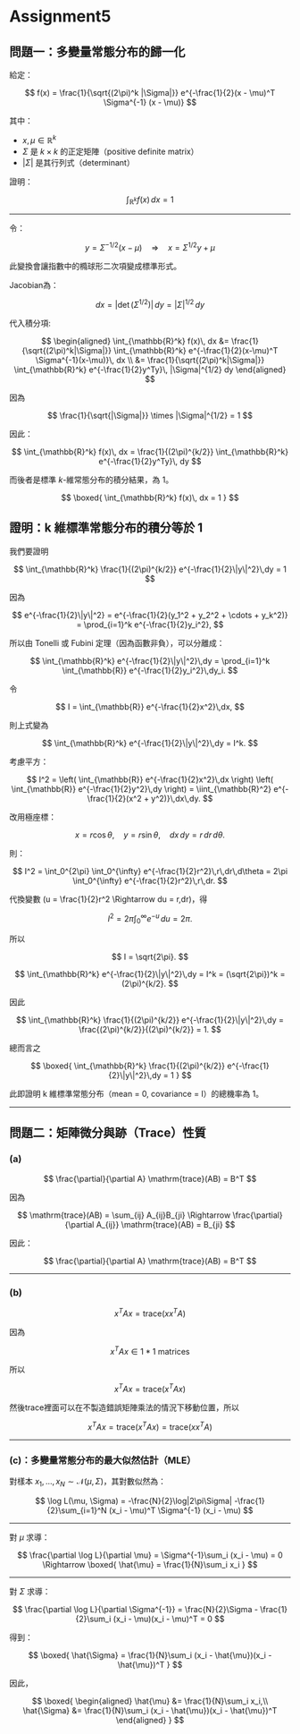 # Assignment5
## 問題一：多變量常態分布的歸一化

給定：

$$
f(x) = \frac{1}{\sqrt{(2\pi)^k |\Sigma|}} e^{-\frac{1}{2}(x - \mu)^T \Sigma^{-1} (x - \mu)}
$$

其中：
- $x, \mu \in \mathbb{R}^k$
- $\Sigma$ 是 $k\times k$ 的正定矩陣（positive definite matrix）
- $|\Sigma|$ 是其行列式（determinant）

證明：

$$
\int_{\mathbb{R}^k} f(x)\, dx = 1
$$

---

令：

$$
y = \Sigma^{-1/2}(x - \mu) \quad \Rightarrow \quad x = \Sigma^{1/2}y + \mu
$$

此變換會讓指數中的橢球形二次項變成標準形式。

Jacobian為：

$$
dx = |\det(\Sigma^{1/2})|\, dy = |\Sigma|^{1/2}\, dy
$$

代入積分項:

$$
\begin{aligned}
\int_{\mathbb{R}^k} f(x)\, dx
&= \frac{1}{\sqrt{(2\pi)^k|\Sigma|}}
   \int_{\mathbb{R}^k}
   e^{-\frac{1}{2}(x-\mu)^T \Sigma^{-1}(x-\mu)}\, dx \\
&= \frac{1}{\sqrt{(2\pi)^k|\Sigma|}}
   \int_{\mathbb{R}^k}
   e^{-\frac{1}{2}y^Ty}\, |\Sigma|^{1/2} dy
\end{aligned}
$$

因為

$$
\frac{1}{\sqrt{|\Sigma|}} \times |\Sigma|^{1/2} = 1
$$

因此：

$$
\int_{\mathbb{R}^k} f(x)\, dx
= \frac{1}{(2\pi)^{k/2}}
   \int_{\mathbb{R}^k} e^{-\frac{1}{2}y^Ty}\, dy
$$

而後者是標準 $k$-維常態分布的積分結果，為 1。

$$
\boxed{
\int_{\mathbb{R}^k} f(x)\, dx = 1
}
$$


##  證明：k 維標準常態分布的積分等於 1

我們要證明

$$
\int_{\mathbb{R}^k} \frac{1}{(2\pi)^{k/2}} e^{-\frac{1}{2}\|y\|^2}\,dy = 1
$$

因為

$$
e^{-\frac{1}{2}\|y\|^2}
= e^{-\frac{1}{2}(y_1^2 + y_2^2 + \cdots + y_k^2)}
= \prod_{i=1}^k e^{-\frac{1}{2}y_i^2},
$$

所以由 Tonelli 或 Fubini 定理（因為函數非負），可以分離成：

$$
\int_{\mathbb{R}^k} e^{-\frac{1}{2}\|y\|^2}\,dy
= \prod_{i=1}^k \int_{\mathbb{R}} e^{-\frac{1}{2}y_i^2}\,dy_i.
$$

令

$$
I = \int_{\mathbb{R}} e^{-\frac{1}{2}x^2}\,dx,
$$

則上式變為

$$
\int_{\mathbb{R}^k} e^{-\frac{1}{2}\|y\|^2}\,dy = I^k.
$$


考慮平方：

$$
I^2 = \left( \int_{\mathbb{R}} e^{-\frac{1}{2}x^2}\,dx \right)
       \left( \int_{\mathbb{R}} e^{-\frac{1}{2}y^2}\,dy \right)
     = \iint_{\mathbb{R}^2} e^{-\frac{1}{2}(x^2 + y^2)}\,dx\,dy.
$$

改用極座標：

$$
x = r\cos\theta, \quad y = r\sin\theta, \quad dx\,dy = r\,dr\,d\theta.
$$

則：

$$
I^2 = \int_0^{2\pi} \int_0^{\infty} e^{-\frac{1}{2}r^2}\,r\,dr\,d\theta
    = 2\pi \int_0^{\infty} e^{-\frac{1}{2}r^2}\,r\,dr.
$$

代換變數 \(u = \frac{1}{2}r^2 \Rightarrow du = r\,dr\)，得

$$
I^2 = 2\pi \int_0^{\infty} e^{-u}\,du = 2\pi.
$$

所以

$$
I = \sqrt{2\pi}.
$$

$$
\int_{\mathbb{R}^k} e^{-\frac{1}{2}\|y\|^2}\,dy = I^k = (\sqrt{2\pi})^k = (2\pi)^{k/2}.
$$

因此

$$
\int_{\mathbb{R}^k} \frac{1}{(2\pi)^{k/2}} e^{-\frac{1}{2}\|y\|^2}\,dy
= \frac{(2\pi)^{k/2}}{(2\pi)^{k/2}} = 1.
$$

總而言之

$$
\boxed{
\int_{\mathbb{R}^k} \frac{1}{(2\pi)^{k/2}} e^{-\frac{1}{2}\|y\|^2}\,dy = 1
}
$$

此即證明 k 維標準常態分布（mean = 0, covariance = I）的總機率為 1。

---

## 問題二：矩陣微分與跡（Trace）性質

### (a)

$$
\frac{\partial}{\partial A} \mathrm{trace}(AB) = B^T
$$

因為

$$
\mathrm{trace}(AB) = \sum_{ij} A_{ij}B_{ji}
\Rightarrow \frac{\partial}{\partial A_{ij}} \mathrm{trace}(AB) = B_{ji}
$$

因此：

$$
\frac{\partial}{\partial A} \mathrm{trace}(AB) = B^T
$$

---

### (b)

$$
x^T A x = \mathrm{trace}(x x^T A)
$$

因為

$$
x^T A x \in 1 * 1\text{ matrices}
$$

所以

$$
x^T A x = \mathrm{trace}(x^T A x)
$$

然後trace裡面可以在不製造錯誤矩陣乘法的情況下移動位置，所以

$$
x^T A x = \mathrm{trace}(x^T A x) = \mathrm{trace}(x x^T A)
$$

---

### (c)：多變量常態分布的最大似然估計（MLE）

對樣本 $x_1, \ldots, x_N \sim \mathcal{N}(\mu, \Sigma)$，其對數似然為：

$$
\log L(\mu, \Sigma)
= -\frac{N}{2}\log|2\pi\Sigma|
  -\frac{1}{2}\sum_{i=1}^N (x_i - \mu)^T \Sigma^{-1} (x_i - \mu)
$$

---

對 $\mu$ 求導：

$$
\frac{\partial \log L}{\partial \mu}
= \Sigma^{-1}\sum_i (x_i - \mu) = 0
\Rightarrow
\boxed{
\hat{\mu} = \frac{1}{N}\sum_i x_i
}
$$

---

對 $\Sigma$ 求導：

$$
\frac{\partial \log L}{\partial \Sigma^{-1}}
= \frac{N}{2}\Sigma - \frac{1}{2}\sum_i (x_i - \mu)(x_i - \mu)^T = 0
$$

得到：

$$
\boxed{
\hat{\Sigma} = \frac{1}{N}\sum_i (x_i - \hat{\mu})(x_i - \hat{\mu})^T
}
$$

因此，

$$
\boxed{
\begin{aligned}
\hat{\mu} &= \frac{1}{N}\sum_i x_i,\\
\hat{\Sigma} &= \frac{1}{N}\sum_i (x_i - \hat{\mu})(x_i - \hat{\mu})^T
\end{aligned}
}
$$

